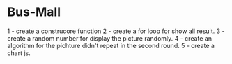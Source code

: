 # Bus-Mall
1 - create a construcore function
2 - create a for loop for show all result.
3 - create a random number for display the picture randomly.
4 - create an algorithm for the pichture didn't repeat in the second round.
5 - create a chart js.
